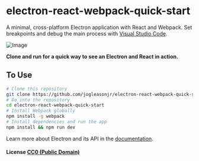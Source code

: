 # electron-react-webpack-quick-start

A minimal, cross-platform Electron application with React and Webpack. Set breakpoints and debug the main process with [Visual Studio Code](https://code.visualstudio.com/).

![Image](https://github.com/jogleasonjr/electron-react-webpack-quick-start/blob/master/images/hello_world.png)

**Clone and run for a quick way to see an Electron and React in action.**

## To Use

```bash
# Clone this repository
git clone https://github.com/jogleasonjr/electron-react-webpack-quick-start
# Go into the repository
cd electron-react-webpack-quick-start
# Install Webpack globally
npm install -g webpack
# Install dependencies and run the app
npm install && npm run dev
```

Learn more about Electron and its API in the [documentation](http://electron.atom.io/docs/latest).

#### License [CC0 (Public Domain)](LICENSE.md)
